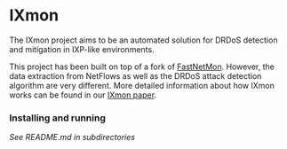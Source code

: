 # IXmon

The IXmon project aims to be an automated solution for DRDoS detection and
mitigation in IXP-like environments.

This project has been built on top of a fork of
[FastNetMon](https://github.com/pavel-odintsov/fastnetmon). However, the data
extraction from NetFlows as well as the DRDoS attack detection algorithm are
very different. More detailed information about how IXmon works can be found in
our [IXmon paper](https://arxiv.org/abs/2006.12555).

### Installing and running
_See README.md in subdirectories_
